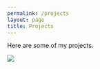 ```yaml
---
permalink: /projects
layout: page
title: Projects
---
```


Here are some of my projects.

![](https://www.jorgesanz.net/assets/imgs/me/jsanz_small4.png)
